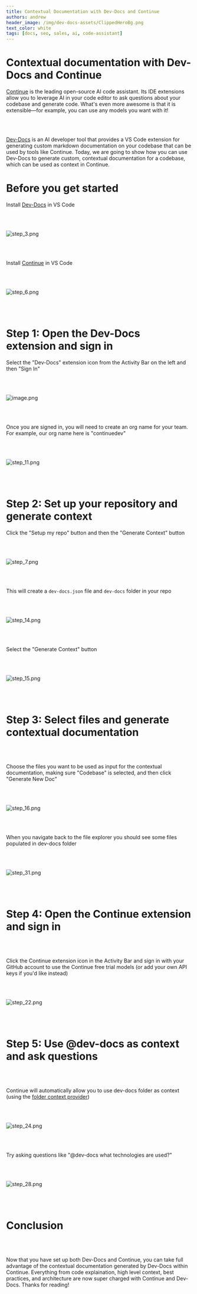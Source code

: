 ```yaml
---
title: Contextual Documentation with Dev-Docs and Continue
authors: andrew
header_image: /img/dev-docs-assets/ClippedHeroBg.png
text_color: white
tags: [docs, seo, sales, ai, code-assistant]
---
```


# **Contextual documentation with Dev-Docs and Continue**

[Continue](https://www.continue.dev/) is the leading open-source AI code assistant. Its IDE extensions allow you to leverage AI in your code editor to ask questions about your codebase and generate code. What's even more awesome is that it is extensible—for example, you can use any models you want with it!

<br></br>

[Dev-Docs](https://www.docs.dev/) is an AI developer tool that provides a VS Code extension for generating custom markdown documentation on your codebase that can be used by tools like Continue. Today, we are going to show how you can use Dev-Docs to generate custom, contextual documentation for a codebase, which can be used as context in Continue.

# Before you get started

Install [Dev-Docs](https://marketplace.visualstudio.com/items?itemName=dev-docs.dev-docs) in VS Code

<br></br>

![step_3.png](/img/use_dev-docs_with_continue/step_3.png)

<br></br>

Install [Continue](https://marketplace.visualstudio.com/items?itemName=Continue.continue) in VS Code

<br></br>

![step_6.png](/img/use_dev-docs_with_continue/step_6.png)

<br></br>

# **Step 1: Open the Dev-Docs extension and sign in**

Select the "Dev-Docs" extension icon from the Activity Bar on the left and then "Sign In"

<br></br>

![image.png](/img/use_dev-docs_with_continue/step_8.png)

<br></br>

Once you are signed in, you will need to create an org name for your team.  For example, our org name here is "continuedev"

<br></br>

![step_11.png](/img/use_dev-docs_with_continue/step_11.png)

<br></br>

# **Step 2: Set up your repository and generate context**

Click the "Setup my repo" button and then the "Generate Context" button

<br></br>

![step_7.png](/img/use_dev-docs_with_continue/step_7.png)

<br></br>

This will create a `dev-docs.json` file and `dev-docs` folder in your repo

<br></br>

![step_14.png](/img/use_dev-docs_with_continue/step_14.png)

<br></br>

Select the "Generate Context" button

<br></br>

![step_15.png](/img/use_dev-docs_with_continue/step_15.png)

<br></br>

# **Step 3: Select files and generate contextual documentation**

<br></br>

Choose the files you want to be used as input for the contextual documentation, making sure "Codebase" is selected, and then click "Generate New Doc"

<br></br>

![step_16.png](/img/use_dev-docs_with_continue/step_16.png)

<br></br>

When you navigate back to the file explorer you should see some files populated in dev-docs folder

<br></br>

![step_31.png](/img/use_dev-docs_with_continue/step_31.png)

<br></br>

# **Step 4: Open the Continue extension and sign in**

<br></br>

Click the Continue extension icon in the Activity Bar and sign in with your GitHub account to use the Continue free trial models (or add your own API keys if you'd like instead)

<br></br>

![step_22.png](/img/use_dev-docs_with_continue/step_22.png)

<br></br>

# Step 5: Use @dev-docs as context and ask questions

<br></br>

Continue will automatically allow you to use dev-docs folder as context (using the [folder context provider](https://docs.continue.dev/chat/context-selection#specific-folder))

<br></br>

![step_24.png](/img/use_dev-docs_with_continue/step_24.png)

<br></br>

Try asking questions like "@dev-docs what technologies are used?"

<br></br>

![step_28.png](/img/use_dev-docs_with_continue/step_40.png)

<br></br>

# Conclusion


<br></br>

Now that you have set up both Dev-Docs and Continue, you can take full advantage of the contextual documentation generated by Dev-Docs within Continue.  Everything from code explaination, high level context, best practices, and architecture are now super charged with Continue and Dev-Docs.  Thanks for reading!

  